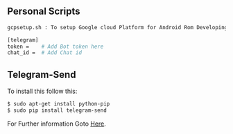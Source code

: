 ## Personal Scripts

```bash
gcpsetup.sh : To setup Google cloud Platform for Android Rom Developing
```

```bash
[telegram]
token =    # Add Bot token here
chat_id =  # Add Chat id
```
## Telegram-Send

To install this follow this:
```bash
$ sudo apt-get install python-pip
$ sudo pip install telegram-send
```
For Further information Goto [Here](https://pypi.org/project/telegram-send).
